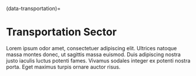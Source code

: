 (data-transportation)=
# Transportation Sector

Lorem ipsum odor amet, consectetuer adipiscing elit. Ultrices natoque massa montes donec, ut sagittis massa euismod. Duis adipiscing nostra justo iaculis luctus potenti fames. Vivamus sodales integer ex potenti nostra porta. Eget maximus turpis ornare auctor risus.